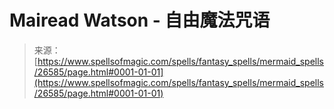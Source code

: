 <!--yml

类别：未分类

日期：2024-06-12 19:14:43

-->

# Mairead Watson - 自由魔法咒语

> 来源：[https://www.spellsofmagic.com/spells/fantasy_spells/mermaid_spells/26585/page.html#0001-01-01](https://www.spellsofmagic.com/spells/fantasy_spells/mermaid_spells/26585/page.html#0001-01-01)
